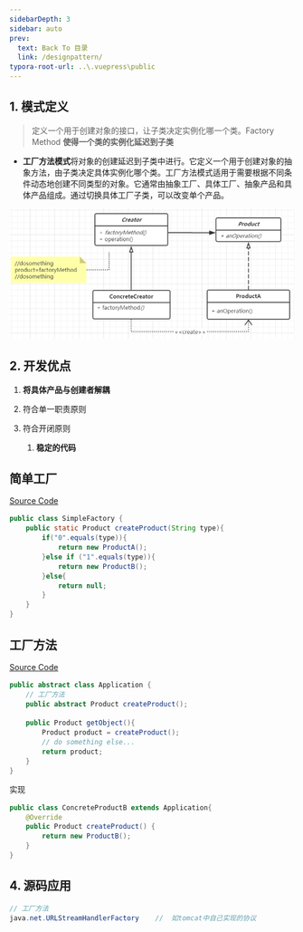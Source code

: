```yaml
---
sidebarDepth: 3
sidebar: auto
prev:
  text: Back To 目录
  link: /designpattern/
typora-root-url: ..\.vuepress\public
---
```




## 1. 模式定义

> 定义一个用于创建对象的接口，让子类决定实例化哪一个类。Factory Method **使得一个类的实例化延迟到子类**

- **工厂方法模式**将对象的创建延迟到子类中进行。它定义一个用于创建对象的抽象方法，由子类决定具体实例化哪个类。工厂方法模式适用于需要根据不同条件动态地创建不同类型的对象。它通常由抽象工厂、具体工厂、抽象产品和具体产品组成。通过切换具体工厂子类，可以改变单个产品。

<img src="/images/designpattern/image-20210327152534426.png" alt="image-20210327152534426" />

## 2. 开发优点

1. **将具体产品与创建者解耦**

2. 符合单一职责原则

3. 符合开闭原则

   1. **稳定的代码**






## 简单工厂

[Source Code](https://github.com/Q10Viking/learncode/tree/main/designpattern/src/org/hzz/factory/simple)

```java
public class SimpleFactory {
    public static Product createProduct(String type){
        if("0".equals(type)){
            return new ProductA();
        }else if ("1".equals(type)){
            return new ProductB();
        }else{
            return null;
        }
    }
}
```



## 工厂方法

[Source Code](https://github.com/Q10Viking/learncode/tree/main/designpattern/src/org/hzz/factory/abstractfactory)

```java
public abstract class Application {
    // 工厂方法
    public abstract Product createProduct();

    public Product getObject(){
        Product product = createProduct();
        // do something else...
        return product;
    }
}
```

实现

```java
public class ConcreteProductB extends Application{
    @Override
    public Product createProduct() {
        return new ProductB();
    }
}
```



## 4. 源码应用

```java
// 工厂方法 
java.net.URLStreamHandlerFactory 	//	如tomcat中自己实现的协议
```

   

   
